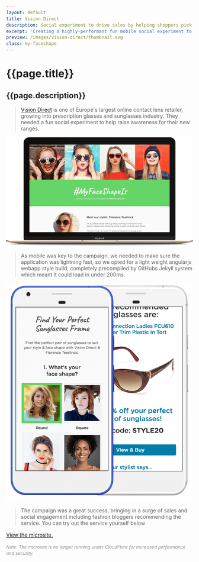 ```yaml
---
layout: default
title: Vision Direct
description: Social experiment to drive sales by helping shoppers pick out their new sunglasses.
excerpt: 'Creating a highly-performant fun mobile social experiment to drive sales for a new product range built in AngularJS for a leading online contact lens retailer.'
preview: /images/vision-direct/thumbnail.svg
class: my-faceshape
---
```


<h1>{{page.title}}</h1>
<h2>{{page.description}}</h2>

> <a href="http://www.visiondirect.co.uk/" target="_blank">Vision Direct</a> is one of Europe's largest online contact lens
> retailer, growing into prescription glasses and sunglasses industry.
> They needed a fun social experiment to help raise awareness
> for their new ranges.

![Vision Direct Webpage Screenshot](/images/vision-direct/macbook.png)

> As mobile was key to the campaign, we needed to make sure the application
> was lightning fast, so we opted for a light weight angularjs webapp style
> build, completely precompiled by GitHubs Jekyll system which meant it could
load in under 200ms.

![Vision Direct Mobile Screenshot](/images/vision-direct/pixel.png)

> The campaign was a great success, bringing in a surge of sales and social
> engagement including fashion bloggers recommending the service.
> You can try out the service yourself below

<a style="display: block; margin: 15px 0;" href="http://myfaceshapeis.visiondirect.co.uk/" target="_blank">View the microsite.</a>

<cite style="font-size: 12px; opacity: .5; line-height: .8em;">Note: The microsite is no longer running under CloudFlare for increased performance and security.</cite>
